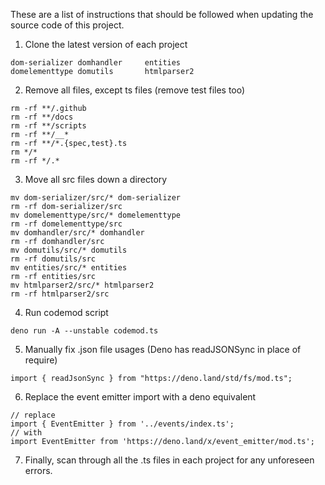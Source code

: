 These are a list of instructions that should be followed when updating the
source code of this project.

1. Clone the latest version of each project

```
dom-serializer domhandler     entities
domelementtype domutils       htmlparser2
```

2. Remove all files, except ts files (remove test files too)

```
rm -rf **/.github
rm -rf **/docs
rm -rf **/scripts
rm -rf **/__*
rm -rf **/*.{spec,test}.ts
rm */*
rm -rf */.*
```

3. Move all src files down a directory

```
mv dom-serializer/src/* dom-serializer
rm -rf dom-serializer/src
mv domelementtype/src/* domelementtype
rm -rf domelementtype/src
mv domhandler/src/* domhandler
rm -rf domhandler/src
mv domutils/src/* domutils
rm -rf domutils/src
mv entities/src/* entities
rm -rf entities/src
mv htmlparser2/src/* htmlparser2
rm -rf htmlparser2/src
```

4. Run codemod script

```
deno run -A --unstable codemod.ts
```

5. Manually fix .json file usages (Deno has readJSONSync in place of require)

```
import { readJsonSync } from "https://deno.land/std/fs/mod.ts";
```

6. Replace the event emitter import with a deno equivalent

```
// replace
import { EventEmitter } from '../events/index.ts';
// with
import EventEmitter from 'https://deno.land/x/event_emitter/mod.ts';
```

7. Finally, scan through all the .ts files in each project for any unforeseen errors.
